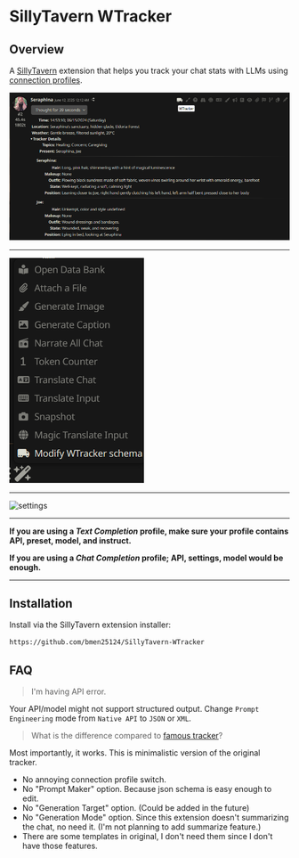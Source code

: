 # SillyTavern WTracker

## Overview

A [SillyTavern](https://docs.sillytavern.app/) extension that helps you track your chat stats with LLMs using [connection profiles](https://docs.sillytavern.app/usage/core-concepts/connection-profiles/).

![popup](images/overview.png)

---

![modify_for_this_chat](images/modify_for_this_chat.png)

---

![settings](images/settings.gif)

---

**If you are using a _Text Completion_ profile, make sure your profile contains API, preset, model, and instruct.**

**If you are using a _Chat Completion_ profile; API, settings, model would be enough.**

---

## Installation

Install via the SillyTavern extension installer:

```txt
https://github.com/bmen25124/SillyTavern-WTracker
```

## FAQ

>I'm having API error.

Your API/model might not support structured output. Change `Prompt Engineering` mode from `Native API` to `JSON` or `XML`.

> What is the difference compared to [famous tracker](https://github.com/kaldigo/SillyTavern-Tracker)?

Most importantly, it works. This is minimalistic version of the original tracker.
- No annoying connection profile switch.
- No "Prompt Maker" option. Because json schema is easy enough to edit.
- No "Generation Target" option. (Could be added in the future)
- No "Generation Mode" option. Since this extension doesn't summarizing the chat, no need it. (I'm not planning to add summarize feature.)
- There are some templates in original, I don't need them since I don't have those features.
